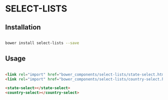 # SELECT-LISTS



## Installation

``` bash

bower install select-lists --save

```

## Usage

```html

<link rel="import" href="bower_components/select-lists/state-select.html">
<link rel="import" href="bower_components/select-lists/country-select.html">

<state-select></state-select>
<country-select></country-select>

```



